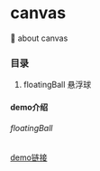 # canvas
:tada: about canvas
### 目录
1. floatingBall 悬浮球
#### demo介绍
###### floatingBall
[demo链接](https://ahrl.github.io/canvas/floatingBall/floatingBall.html)
